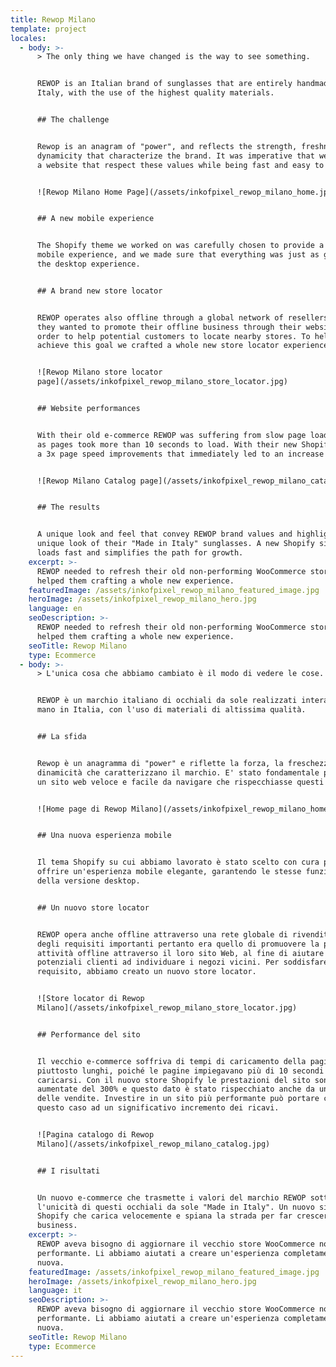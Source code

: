 ```yaml
---
title: Rewop Milano
template: project
locales:
  - body: >-
      > The only thing we have changed is the way to see something.


      REWOP is an Italian brand of sunglasses that are entirely handmade in
      Italy, with the use of the highest quality materials.


      ## The challenge


      Rewop is an anagram of "power", and reflects the strength, freshness and
      dynamicity that characterize the brand. It was imperative that we designed
      a website that respect these values while being fast and easy to navigate.


      ![Rewop Milano Home Page](/assets/inkofpixel_rewop_milano_home.jpg)


      ## A new mobile experience


      The Shopify theme we worked on was carefully chosen to provide a sleek
      mobile experience, and we made sure that everything was just as good as
      the desktop experience.


      ## A brand new store locator


      REWOP operates also offline through a global network of resellers. As such
      they wanted to promote their offline business through their website, in
      order to help potential customers to locate nearby stores. To help them
      achieve this goal we crafted a whole new store locator experience.


      ![Rewop Milano store locator
      page](/assets/inkofpixel_rewop_milano_store_locator.jpg)


      ## Website performances


      With their old e-commerce REWOP was suffering from slow page load times,
      as pages took more than 10 seconds to load. With their new Shopify we saw
      a 3x page speed improvements that immediately led to an increase of sales.


      ![Rewop Milano Catalog page](/assets/inkofpixel_rewop_milano_catalog.jpg)


      ## The results


      A unique look and feel that convey REWOP brand values and highlights
      unique look of their "Made in Italy" sunglasses. A new Shopify site that
      loads fast and simplifies the path for growth.
    excerpt: >-
      REWOP needed to refresh their old non-performing WooCommerce store. We
      helped them crafting a whole new experience.
    featuredImage: /assets/inkofpixel_rewop_milano_featured_image.jpg
    heroImage: /assets/inkofpixel_rewop_milano_hero.jpg
    language: en
    seoDescription: >-
      REWOP needed to refresh their old non-performing WooCommerce store. We
      helped them crafting a whole new experience.
    seoTitle: Rewop Milano
    type: Ecommerce
  - body: >-
      > L'unica cosa che abbiamo cambiato è il modo di vedere le cose.


      REWOP è un marchio italiano di occhiali da sole realizzati interamente a
      mano in Italia, con l'uso di materiali di altissima qualità.


      ## La sfida


      Rewop è un anagramma di "power" e riflette la forza, la freschezza e la
      dinamicità che caratterizzano il marchio. E' stato fondamentale progettare
      un sito web veloce e facile da navigare che rispecchiasse questi valori.


      ![Home page di Rewop Milano](/assets/inkofpixel_rewop_milano_home.jpg)


      ## Una nuova esperienza mobile


      Il tema Shopify su cui abbiamo lavorato è stato scelto con cura per
      offrire un'esperienza mobile elegante, garantendo le stesse funzionalità
      della versione desktop.


      ## Un nuovo store locator


      REWOP opera anche offline attraverso una rete globale di rivenditori. Uno
      degli requisiti importanti pertanto era quello di promuovere la propria
      attività offline attraverso il loro sito Web, al fine di aiutare i
      potenziali clienti ad individuare i negozi vicini. Per soddisfare questo
      requisito, abbiamo creato un nuovo store locator.


      ![Store locator di Rewop
      Milano](/assets/inkofpixel_rewop_milano_store_locator.jpg)


      ## Performance del sito


      Il vecchio e-commerce soffriva di tempi di caricamento della pagine
      piuttosto lunghi, poiché le pagine impiegavano più di 10 secondi per
      caricarsi. Con il nuovo store Shopify le prestazioni del sito sono
      aumentate del 300% e questo dato è stato rispecchiato anche da un aumento
      delle vendite. Investire in un sito più performante può portare come in
      questo caso ad un significativo incremento dei ricavi.


      ![Pagina catalogo di Rewop
      Milano](/assets/inkofpixel_rewop_milano_catalog.jpg)


      ## I risultati


      Un nuovo e-commerce che trasmette i valori del marchio REWOP sottolineando
      l'unicità di questi occhiali da sole "Made in Italy". Un nuovo sito
      Shopify che carica velocemente e spiana la strada per far crescere il
      business.
    excerpt: >-
      REWOP aveva bisogno di aggiornare il vecchio store WooCommerce non
      performante. Li abbiamo aiutati a creare un'esperienza completamente
      nuova.
    featuredImage: /assets/inkofpixel_rewop_milano_featured_image.jpg
    heroImage: /assets/inkofpixel_rewop_milano_hero.jpg
    language: it
    seoDescription: >-
      REWOP aveva bisogno di aggiornare il vecchio store WooCommerce non
      performante. Li abbiamo aiutati a creare un'esperienza completamente
      nuova.
    seoTitle: Rewop Milano
    type: Ecommerce
---
```


